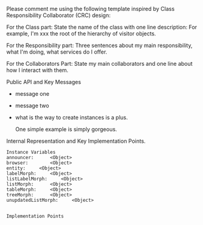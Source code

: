 Please comment me using the following template inspired by Class Responsibility Collaborator (CRC) design:For the Class part:  State the name of the class with one line description: For example, I'm xxx the root of the hierarchy of visitor objects.For the Responsibility part: Three sentences about my main responsibility, what I'm doing, what services do I offer.For the Collaborators Part: State my main collaborators and one line about how I interact with them. Public API and Key Messages- message one   - message two - what is the way to create instances is a plus.   One simple example is simply gorgeous. Internal Representation and Key Implementation Points.    Instance Variables	announcer:		<Object>	browser:		<Object>	entity:		<Object>	labelMorph:		<Object>	listLabelMorph:		<Object>	listMorph:		<Object>	tableMorph:		<Object>	treeMorph:		<Object>	unupdatedListMorph:		<Object>    Implementation Points